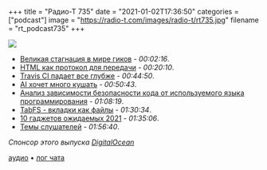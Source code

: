 +++
title = "Радио-Т 735"
date = "2021-01-02T17:36:50"
categories = ["podcast"]
image = "https://radio-t.com/images/radio-t/rt735.jpg"
filename = "rt_podcast735"
+++

![](https://radio-t.com/images/radio-t/rt735.jpg)

- [Великая стагнация в мире гиков](https://alarmingdevelopment.org/?p=1475) - *00:02:16*.
- [HTML как протокол для передачи](https://m.signalvnoise.com/html-over-the-wire/) - *00:20:10*.
- [Travis CI падает все глубже](https://devclass.com/2020/11/25/travis-ci-open-source-engagement/) - *00:44:50*.
- [AI хочет много кушать](http://theconversation.com/it-takes-a-lot-of-energy-for-machines-to-learn-heres-why-ai-is-so-power-hungry-151825) - *00:50:43*.
- [Анализ зависимости безопасности кода от используемого языка программирования](https://www.opennet.ru/opennews/art.shtml?num=54289) - *01:08:19*.
- [TabFS - вкладки как файлы](https://omar.website/tabfs/) - *01:30:34*.
- [10 гаджетов ожидаемых 2021](https://thegadgetflow.com/blog/10-tech-gadgets-we-cant-wait-to-see-in-2021/) - *01:35:06*.
- [Темы слушателей](https://radio-t.com/p/2020/12/29/prep-735/) - *01:56:40*.

*Спонсор этого выпуска [DigitalOcean](https://do.co/radiot)*


[аудио](https://cdn.radio-t.com/rt_podcast735.mp3) • [лог чата](https://chat.radio-t.com/logs/radio-t-735.html)
<audio src="https://cdn.radio-t.com/rt_podcast735.mp3" preload="none"></audio>

